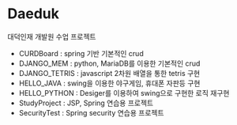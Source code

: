 # Daeduk
대덕인재 개발원 수업 프로젝트
- CURDBoard : spring 기반 기본적인 crud
- DJANGO_MEM : python, MariaDB를 이용한 기본적인 crud
- DJANGO_TETRIS : javascript 2차원 배열을 통한 tetris 구현
- HELLO_JAVA : swing을 이용한 야구게임, 휴대폰 자판등 구현
- HELLO_PYTHON : Desiger를 이용하여 swing으로 구현한 로직 재구현
- StudyProject : JSP, Spring 연습용 프로젝트
- SecurityTest : Spring security 연습용 프로젝트
